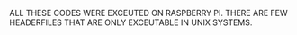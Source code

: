 ALL THESE CODES WERE EXCEUTED ON RASPBERRY PI. THERE ARE FEW HEADERFILES THAT ARE ONLY EXCEUTABLE IN UNIX SYSTEMS.
